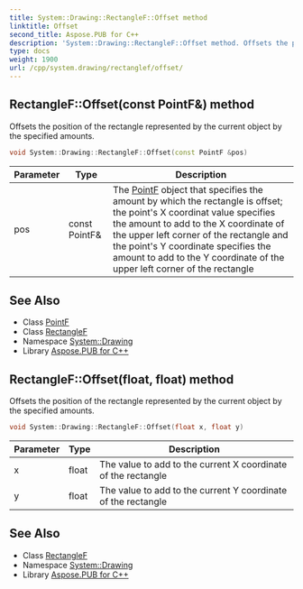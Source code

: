 ```yaml
---
title: System::Drawing::RectangleF::Offset method
linktitle: Offset
second_title: Aspose.PUB for C++
description: 'System::Drawing::RectangleF::Offset method. Offsets the position of the rectangle represented by the current object by the specified amounts in C++.'
type: docs
weight: 1900
url: /cpp/system.drawing/rectanglef/offset/
---
```

## RectangleF::Offset(const PointF\&) method


Offsets the position of the rectangle represented by the current object by the specified amounts.

```cpp
void System::Drawing::RectangleF::Offset(const PointF &pos)
```


| Parameter | Type | Description |
| --- | --- | --- |
| pos | const PointF\& | The [PointF](../../pointf/) object that specifies the amount by which the rectangle is offset; the point's X coordinat value specifies the amount to add to the X coordinate of the upper left corner of the rectangle and the point's Y coordinate specifies the amount to add to the Y coordinate of the upper left corner of the rectangle |

## See Also

* Class [PointF](../../pointf/)
* Class [RectangleF](../)
* Namespace [System::Drawing](../../)
* Library [Aspose.PUB for C++](../../../)
## RectangleF::Offset(float, float) method


Offsets the position of the rectangle represented by the current object by the specified amounts.

```cpp
void System::Drawing::RectangleF::Offset(float x, float y)
```


| Parameter | Type | Description |
| --- | --- | --- |
| x | float | The value to add to the current X coordinate of the rectangle |
| y | float | The value to add to the current Y coordinate of the rectangle |

## See Also

* Class [RectangleF](../)
* Namespace [System::Drawing](../../)
* Library [Aspose.PUB for C++](../../../)
